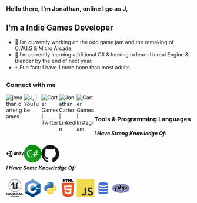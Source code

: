 ### Hello there, I'm Jonathan, online I go as J,

## I'm a Indie Games Developer 
- 🔭 I’m currently working on the odd game jam and the remaking of C.W.I.S & Micro Arcade.
- 🌱 I’m currently learning additional C# & looking to learn Unreal Engine & Blender by the end of next year.
- ⚡ Fun fact: I have 1 more bone than most adults.

### Connect with me
[<img align="left" alt="jonathan.carter.games" width="48px" src="https://i.imgur.com/tzJm17w.png" />][port]
[<img align="left" alt="J, | YouTube" width="48px" src="https://i.imgur.com/XhMcHp8.png" />][youtube]
[<img align="left" alt="Carter Games | Twitter" width="48px" src="https://i.imgur.com/fs6SDL3.png" />][twitter]
[<img align="left" alt="Jonathan Carter | LinkedIn" width="48px" src="https://i.imgur.com/iODBo5C.png" />][linkedin]
[<img align="left" alt="Carter Games | Instagram" width="48px" src="https://i.imgur.com/3W6AKZb.png" />][instagram]

<br /><br />

### Tools & Programming Languages 
##### I Have Strong Knowledge Of:
<img align="left" alt="Unity" width="48px" src="https://raw.githubusercontent.com/github/explore/80688e429a7d4ef2fca1e82350fe8e3517d3494d/topics/unity/unity.png" />
<img align="left" alt="C#" width="48px" src="https://raw.githubusercontent.com/github/explore/80688e429a7d4ef2fca1e82350fe8e3517d3494d/topics/csharp/csharp.png" />
<img align="left" alt="GitHub" width="48px" src="https://raw.githubusercontent.com/github/explore/78df643247d429f6cc873026c0622819ad797942/topics/github/github.png" />
<br /><br />

##### I Have Some Knowledge Of:
<img align="left" alt="Unreal Engine" width="48px" src="https://raw.githubusercontent.com/github/explore/80688e429a7d4ef2fca1e82350fe8e3517d3494d/topics/unreal-engine/unreal-engine.png" />
<img align="left" alt="C++" width="48px" src="https://raw.githubusercontent.com/github/explore/80688e429a7d4ef2fca1e82350fe8e3517d3494d/topics/cpp/cpp.png" />
<img align="left" alt="Python" width="48px" src="https://raw.githubusercontent.com/github/explore/80688e429a7d4ef2fca1e82350fe8e3517d3494d/topics/python/python.png" />
<img align="left" alt="HTML5" width="48px" src="https://raw.githubusercontent.com/github/explore/80688e429a7d4ef2fca1e82350fe8e3517d3494d/topics/html/html.png" />
<img align="left" alt="JavaScript" width="48px" src="https://raw.githubusercontent.com/github/explore/80688e429a7d4ef2fca1e82350fe8e3517d3494d/topics/javascript/javascript.png" />
<img align="left" alt="SQL" width="48px" src="https://raw.githubusercontent.com/github/explore/80688e429a7d4ef2fca1e82350fe8e3517d3494d/topics/sql/sql.png" />
<img align="left" alt="PHP" width="48px" src="https://raw.githubusercontent.com/github/explore/80688e429a7d4ef2fca1e82350fe8e3517d3494d/topics/php/php.png" />


[port]: https://jonathan.carter.games
[youtube]: https://www.youtube.com/channel/UCyiWPX6M3StP1Z3hB9b1rzA
[linkedin]: https://www.linkedin.com/in/jonathanmcarter
[twitter]: https://twitter.com/CarterGamesUK
[facebook]: https://www.facebook.com/CarterGames
[instagram]: https://www.instagram.com/cartergamesuk/

<!--
**JonathanMCarter/JonathanMCarter** is a ✨ _special_ ✨ repository because its `README.md` (this file) appears on your GitHub profile.

Here are some ideas to get you started:

- 🔭 I’m currently working on ...
- 🌱 I’m currently learning ...
- 👯 I’m looking to collaborate on ...
- 🤔 I’m looking for help with ...
- 💬 Ask me about ...
- 📫 How to reach me: ...
- 😄 Pronouns: ...
- ⚡ Fun fact: ...
-->

